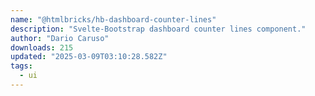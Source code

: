 ```yaml
---
name: "@htmlbricks/hb-dashboard-counter-lines"
description: "Svelte-Bootstrap dashboard counter lines component."
author: "Dario Caruso"
downloads: 215
updated: "2025-03-09T03:10:28.582Z"
tags: 
  - ui
---
```

